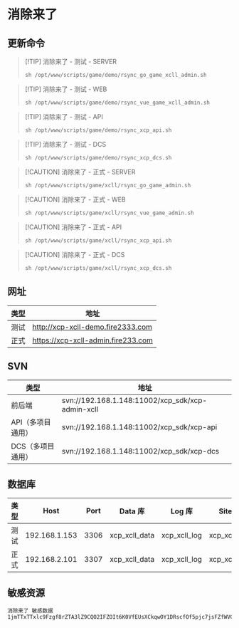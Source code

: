 # 消除来了

## 更新命令

> [!TIP] 消除来了 - 测试 - SERVER
> ``` shell
> sh /opt/www/scripts/game/demo/rsync_go_game_xcll_admin.sh
> ```

> [!TIP] 消除来了 - 测试 - WEB
> ``` shell
> sh /opt/www/scripts/game/demo/rsync_vue_game_xcll_admin.sh
> ```

> [!TIP] 消除来了 - 测试 - API
> ``` shell
> sh /opt/www/scripts/game/demo/rsync_xcp_api.sh
> ```

> [!TIP] 消除来了 - 测试 - DCS
> ``` shell
> sh /opt/www/scripts/game/demo/rsync_xcp_dcs.sh
> ```

> [!CAUTION] 消除来了 - 正式 - SERVER
> ``` shell
> sh /opt/www/scripts/game/xcll/rsync_go_game_admin.sh
> ```

> [!CAUTION] 消除来了 - 正式 - WEB
> ``` shell
> sh /opt/www/scripts/game/xcll/rsync_vue_game_admin.sh
> ```

> [!CAUTION] 消除来了 - 正式 - API
> ``` shell
> sh /opt/www/scripts/game/xcll/rsync_xcp_api.sh
> ```

> [!CAUTION] 消除来了 - 正式 - DCS
> ``` shell
> sh /opt/www/scripts/game/xcll/rsync_xcp_dcs.sh
> ```

## 网址

| 类型 | 地址                                 |
| ---- | ------------------------------------ |
| 测试 | <http://xcp-xcll-demo.fire2333.com>  |
| 正式 | <https://xcp-xcll-admin.fire233.com> |


## SVN

| 类型              | 地址                                             |
| ----------------- | ------------------------------------------------ |
| 前后端            | svn://192.168.1.148:11002/xcp_sdk/xcp-admin-xcll |
| API（多项目通用） | svn://192.168.1.148:11002/xcp_sdk/xcp-api        |
| DCS（多项目通用） | svn://192.168.1.148:11002/xcp_sdk/xcp-dcs        |


## 数据库

| 类型 | Host          | Port | Data 库       | Log 库       | Site 库       |
| ---- | ------------- | ---- | ------------- | ------------ | ------------- |
| 测试 | 192.168.1.153 | 3306 | xcp_xcll_data | xcp_xcll_log | xcp_xcll_site |
| 正式 | 192.168.2.101 | 3307 | xcp_xcll_data | xcp_xcll_log | xcp_xcll_site |


## 敏感资源
```
消除来了 敏感数据
1jmTTxTTxlc9Fzgf8rZTA3lZ9CQO2IFZOIt6K0VfEUsXCkqwOY1DRscfOf5pjc7jsFZfWVCxnb9jtyqHahW7/wcOLV8rOACPjAxkGnoPlm/xxN8uVM8y9EPY4bGsD+VqyFZl/MF8gVj7Fw5a/ZUTvEJnsMIIc3pub3ZAeFawopm19pDw1+fpkTaulEnlkGuICfPIB7J4VLvR+x6X+YwjNXrRrwWZAwnNbHHod+dhiCNOmr6UMSEE2igIQr0nPX35gEW73TeD+IqdUQUmGkmEZu28Vzv/VxsemuhAqOtWsphwuc8zt7jo4QXnvHHIFLFd6LleTGZqnojFLIlx8ZeqUBbhYZfpOCQLBDfDq91zYoYH
```
